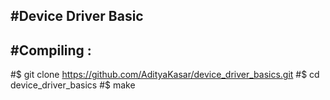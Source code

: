 #Device Driver Basic
--------------------

#Compiling :
-----------
#$ git clone https://github.com/AdityaKasar/device_driver_basics.git
#$ cd device_driver_basics
#$ make 

